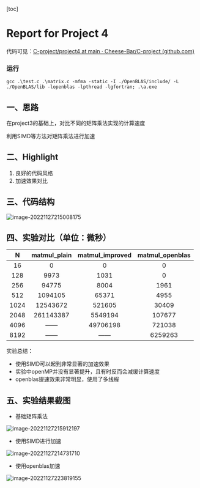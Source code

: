[toc]

# Report for Project 4

代码可见：[C-project/project4 at main · Cheese-Bar/C-project (github.com)](https://github.com/Cheese-Bar/C-project/tree/main/project4)

### 运行

```shell
gcc .\test.c .\matrix.c -mfma -static -I ./OpenBLAS/include/ -L ./OpenBLAS/lib -lopenblas -lpthread -lgfortran; .\a.exe
```

## 一、思路

在project3的基础上，对比不同的矩阵乘法实现的计算速度

利用SIMD等方法对矩阵乘法进行加速

## 二、Highlight

1. 良好的代码风格
2. 加速效果对比

## 三、代码结构

![image-20221127215008175](C:\Users\86158\AppData\Roaming\Typora\typora-user-images\image-20221127215008175.png)

## 四、实验对比（单位：微秒）

|  N   | matmul_plain | matmul_improved | matmul_openblas |
| :--: | :----------: | :-------------: | :-------------: |
|  16  |      0       |        0        |        0        |
| 128  |     9973     |      1031       |        0        |
| 256  |    94775     |      8004       |      1961       |
| 512  |   1094105    |      65371      |      4955       |
| 1024 |   12543672   |     521605      |      30409      |
| 2048 |  261143387   |     5549194     |     107677      |
| 4096 |      ——      |    49706198     |     721038      |
| 8192 |      ——      |       ——        |     6259263     |

实验总结：

- 使用SIMD可以起到非常显著的加速效果
- 实验中openMP并没有显著提升，且有时反而会减缓计算速度
- openblas提速效果非常明显，使用了多线程

## 五、实验结果截图

- 基础矩阵乘法

![image-20221127215912197](C:\Users\86158\AppData\Roaming\Typora\typora-user-images\image-20221127215912197.png)

- 使用SIMD进行加速

![image-20221127214731710](C:\Users\86158\AppData\Roaming\Typora\typora-user-images\image-20221127214731710.png)

- 使用openblas加速

![image-20221127223819155](C:\Users\86158\AppData\Roaming\Typora\typora-user-images\image-20221127223819155.png)

